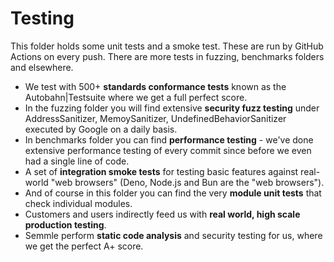# Testing
This folder holds some unit tests and a smoke test. These are run by GitHub Actions on every push. There are more tests in fuzzing, benchmarks folders and elsewhere.

* We test with 500+ **standards conformance tests** known as the Autobahn|Testsuite where we get a full perfect score.
* In the fuzzing folder you will find extensive **security fuzz testing** under AddressSanitizer, MemoySanitizer, UndefinedBehaviorSanitizer executed by Google on a daily basis.
* In benchmarks folder you can find **performance testing** - we've done extensive performance testing of every commit since before we even had a single line of code.
* A set of **integration smoke tests** for testing basic features against real-world "web browsers" (Deno, Node.js and Bun are the "web browsers").
* And of course in this folder you can find the very **module unit tests** that check individual modules.
* Customers and users indirectly feed us with **real world, high scale production testing**.
* Semmle perform **static code analysis** and security testing for us, where we get the perfect A+ score.

